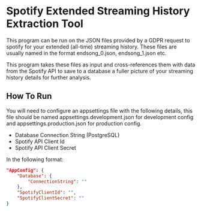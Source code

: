 # Spotify Extended Streaming History Extraction Tool
This program can be run on the JSON files provided by a GDPR request to spotify for your extended (all-time) streaming history. These files are usually named in the format endsong_0.json, endsong_1.json etc.

This program takes these files as input and cross-references them with data from the Spotify API to save to a database a fuller picture of your streaming history details for further analysis.

## How To Run
You will need to configure an appsettings file with the following details, this file should be named appsettings.development.json for development config and appsettings.production.json for production config.

* Database Connection String (PostgreSQL)
* Spotify API Client Id
* Spotify API Client Secret

In the following format:

```json
"AppConfig": {
    "Database": {
        "ConnectionString": ""
    },
    "SpotifyClientId": "",
    "SpotifyClientSecret": ""
}
```
